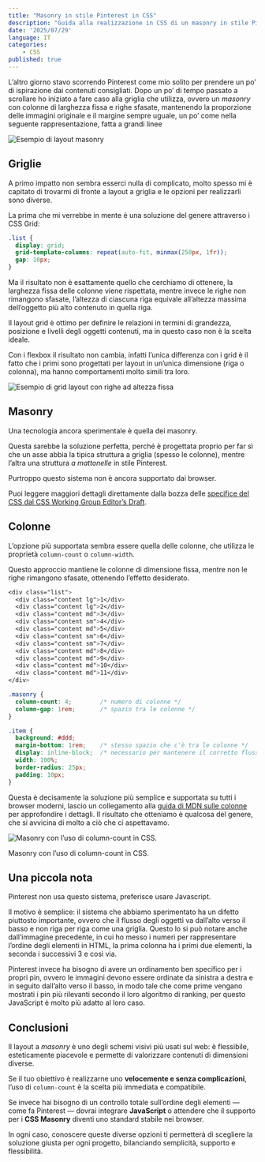 ```yaml
---
title: "Masonry in stile Pinterest in CSS"
description: "Guida alla realizzazione in CSS di un masonry in stile Pinterest."
date: '2025/07/29'
language: IT
categories: 
	- CSS
published: true
---
```


L’altro giorno stavo scorrendo Pinterest come mio solito per prendere un po’ di ispirazione dai contenuti consigliati. Dopo un po’ di tempo passato a scrollare ho iniziato a fare caso alla griglia che utilizza, ovvero un *masonry* con colonne di larghezza fissa e righe sfasate, mantenendo la proporzione delle immagini originale e il margine sempre uguale, un po’ come nella seguente rappresentazione, fatta a grandi linee

![Esempio di layout masonry](/images/articles/masonry-layout.png)

## Griglie

A primo impatto non sembra esserci nulla di complicato, molto spesso mi è capitato di trovarmi di fronte a layout a griglia e le opzioni per realizzarli sono diverse. 

La prima che mi verrebbe in mente è una soluzione del genere attraverso i CSS Grid:

```css
.list {
  display: grid;
  grid-template-columns: repeat(auto-fit, minmax(250px, 1fr));
  gap: 10px;
}
```

Ma il risultato non è esattamente quello che cerchiamo di ottenere, la larghezza fissa delle colonne viene rispettata, mentre invece le righe non rimangono sfasate, l’altezza di ciascuna riga equivale all’altezza massima dell’oggetto più alto contenuto in quella riga. 

Il layout grid è ottimo per definire le relazioni in termini di grandezza, posizione e livelli degli oggetti contenuti, ma in questo caso non è la scelta ideale. 

Con i flexbox il risultato non cambia, infatti l’unica differenza con i grid è il fatto che i primi sono progettati per layout in un’unica dimensione (riga o colonna), ma hanno comportamenti molto simili tra loro.

![Esempio di grid layout con righe ad altezza fissa](/images/articles/grid-layout.png)

## Masonry

Una tecnologia ancora sperimentale è quella dei masonry.

Questa sarebbe la soluzione perfetta, perché è progettata proprio per far sì che un asse abbia la tipica struttura a griglia (spesso le colonne), mentre l’altra una struttura *a mattonelle* in stile Pinterest.

Purtroppo questo sistema non è ancora supportato dai browser.

Puoi leggere maggiori dettagli direttamente dalla bozza delle [specifice del CSS dal CSS Working Group Editor’s Draft](https://drafts.csswg.org/css-grid-3/).

## Colonne

L’opzione più supportata sembra essere quella delle colonne, che utilizza le proprietà `column-count`  o `column-width`.

Questo approccio mantiene le colonne di dimensione fissa, mentre non le righe rimangono sfasate, ottenendo l’effetto desiderato.

```css
<div class="list">
  <div class="content lg">1</div>
  <div class="content lg">2</div>
  <div class="content md">3</div>
  <div class="content sm">4</div>
  <div class="content md">5</div>
  <div class="content sm">6</div>
  <div class="content sm">7</div>
  <div class="content md">8</div>
  <div class="content md">9</div>
  <div class="content md">10</div>
  <div class="content md">11</div>
</div>
```

```css
.masonry {
  column-count: 4;        /* numero di colonne */
  column-gap: 1rem;       /* spazio tra le colonne */
}

.item {
  background: #ddd;
  margin-bottom: 1rem;    /* stesso spazio che c'è tra le colonne */
  display: inline-block;  /* necessario per mantenere il corretto flusso in colonna */
  width: 100%;
  border-radius: 25px;
  padding: 10px;
}
```

Questa è decisamente la soluzione più semplice e supportata su tutti i browser moderni, lascio un collegamento alla [guida di MDN sulle colonne](https://developer.mozilla.org/en-US/docs/Web/CSS/columns) per approfondire i dettagli. Il risultato che otteniamo è qualcosa del genere, che si avvicina di molto a ciò che ci aspettavamo.

![Masonry con l’uso di column-count in CSS.](/images/articles/masonry-with-columns.png)

Masonry con l’uso di column-count in CSS.

## Una piccola nota

Pinterest non usa questo sistema, preferisce usare Javascript.

Il motivo è semplice: il sistema che abbiamo sperimentato ha un difetto piuttosto importante, ovvero che il flusso degli oggetti va dall’alto verso il basso e non riga per riga come una griglia. Questo lo si può notare anche dall’immagine precedente, in cui ho messo i numeri per rappresentare l’ordine degli elementi in HTML, la prima colonna ha i primi due elementi, la seconda i successivi 3 e così via. 

Pinterest invece ha bisogno di avere un ordinamento ben specifico per i propri pin, ovvero le immagini devono essere ordinate da sinistra a destra e in seguito dall’alto verso il basso, in modo tale che come prime vengano mostrati i pin più rilevanti secondo il loro algoritmo di ranking, per questo JavaScript è molto più adatto al loro caso.

## Conclusioni

Il layout a *masonry* è uno degli schemi visivi più usati sul web: è flessibile, esteticamente piacevole e permette di valorizzare contenuti di dimensioni diverse.

Se il tuo obiettivo è realizzarne uno **velocemente e senza complicazioni**, l’uso di `column-count` è la scelta più immediata e compatibile.

Se invece hai bisogno di un controllo totale sull’ordine degli elementi — come fa Pinterest — dovrai integrare **JavaScript** o attendere che il supporto per i **CSS Masonry** diventi uno standard stabile nei browser.

In ogni caso, conoscere queste diverse opzioni ti permetterà di scegliere la soluzione giusta per ogni progetto, bilanciando semplicità, supporto e flessibilità.